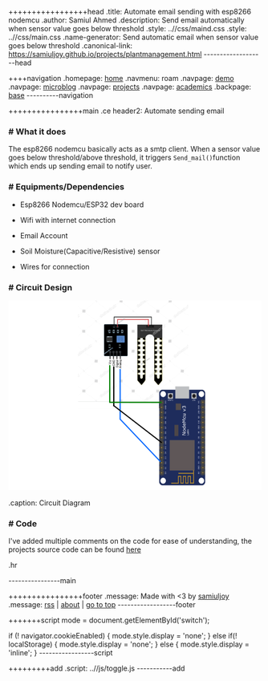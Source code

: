 +++++++++++++++++head
.title: Automate email sending with esp8266 nodemcu
.author: Samiul Ahmed
.description: Send email automatically when sensor value goes below threshold
.style: ..//css/maind.css
.style: ..//css/main.css
.name-generator: Send automatic email when sensor value goes below threshold
.canonical-link: https://samiuljoy.github.io/projects/plantmanagement.html
-------------------head

++++navigation
.homepage: [home](..//index.html)
.navmenu: roam
.navpage: [demo](..//demo/base.html)
.navpage: [microblog](..//microblog/base.html)
.navpage: [projects](..//projects/base.html)
.navpage: [academics](..//academics/base.html)
.backpage: [base](base.html)
----------navigation

++++++++++++++++main
.ce header2: Automate sending email

### # What it does

The esp8266 nodemcu basically acts as a smtp client. When a sensor value goes below threshold/above threshold, it triggers `Send_mail()`function which ends up sending email to notify user.

### # Equipments/Dependencies

* Esp8266 Nodemcu/ESP32 dev board

* Wifi with internet connection

* Email Account

* Soil Moisture(Capacitive/Resistive) sensor

* Wires for connection

### # Circuit Design

![Circuit Diagram](../assets/soil.png)

.caption: Circuit Diagram

### # Code

I've added multiple comments on the code for ease of understanding, the projects source code can be found [here](https://github.com/samiulahmedjoy/plantmanagement)

.hr


----------------main

++++++++++++++++footer
.message: Made with <3 by [samiuljoy](https://github.com/samiuljoy)
.message: [rss](/rss.xml) | [about](/about.html) | [go to top](#)
------------------footer

+++++++script
mode = document.getElementById('switch');

if (! navigator.cookieEnabled) {
	mode.style.display = 'none';
}
else if(! localStorage) {
	mode.style.display = 'none';
}
else {
	mode.style.display = 'inline';
}
-----------------script

+++++++++add
.script: ..//js/toggle.js
-----------add

